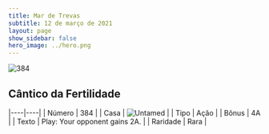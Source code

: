 ```yaml
---
title: Mar de Trevas
subtitle: 12 de março de 2021
layout: page
show_sidebar: false
hero_image: ../hero.png
---
```


![384](https://cdn.keyforgegame.com/media/card_front/pt/496_384_43VFXWMHFR7M_pt.png)

## Cântico da Fertilidade

|----|----|
| Número | 384 |
| Casa | ![Untamed](https://archonarcana.com/images/thumb/b/bd/Untamed.png/22px-Untamed.png "Indomados") |
| Tipo | Ação |
| Bônus | 4A |
| Texto | Play: Your opponent gains 2A. |
| Raridade | Rara |
